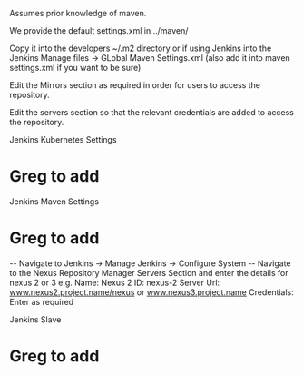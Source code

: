 Assumes prior knowledge of maven.

We provide the default settings.xml in ../maven/ 

Copy it into the developers ~/.m2 directory or if using Jenkins into the Jenkins Manage files -> GLobal Maven Settings.xml (also add it into maven settings.xml if you want to be sure)

Edit the Mirrors section as required in order for users to access the repository. 

Edit the servers section so that the relevant credentials are added to access the repository.

Jenkins Kubernetes Settings
# Greg to add
Jenkins Maven Settings
# Greg to add
 -- Navigate to Jenkins -> Manage Jenkins -> Configure System
 -- Navigate to the Nexus Repository Manager Servers Section and enter the details for nexus 2 or 3
    e.g. 
    Name: Nexus 2
    ID: nexus-2
    Server Url: www.nexus2.project.name/nexus or www.nexus3.project.name
    Credentials: Enter as required

Jenkins Slave
# Greg to add